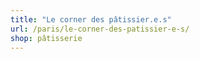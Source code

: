 ```yaml
---
title: "Le corner des pâtissier.e.s"
url: /paris/le-corner-des-patissier-e-s/
shop: pâtisserie
---
```

